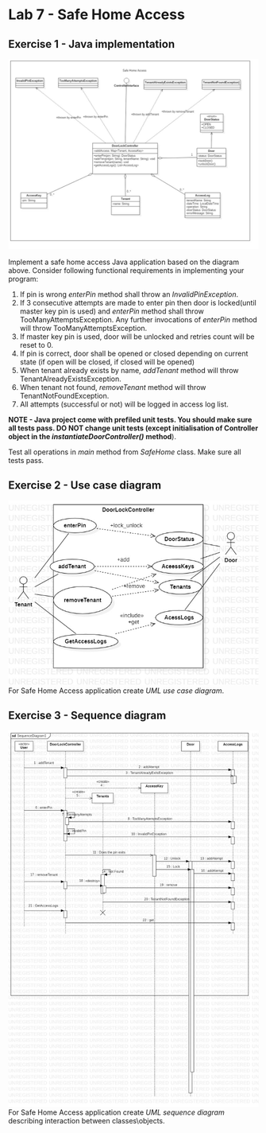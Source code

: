 # Lab 7 - Safe Home Access


## Exercise 1 - Java implementation
![Exercise 1 image](docs/ex1.jpg)

Implement a safe home access Java application based on the diagram above. Consider following functional requirements in implementing your program:
1. If pin is wrong _enterPin_ method shall throw an _InvalidPinException_.
2. If 3 consecutive attempts are made to enter pin then door is locked(until master key pin is used) and _enterPin_ method shall throw TooManyAttemptsException. Any further invocations of _enterPin_ method will throw TooManyAttemptsException.
3. If master key pin is used, door will be unlocked and retries count will be reset to 0. 
4. If pin is correct, door shall be opened or closed depending on current state (if open will be closed, if closed will be opened)
5. When tenant already exists by name, _addTenant_ method will throw TenantAlreadyExistsException.
6. When tenant not found, _removeTenant_ method will throw TenantNotFoundException. 
7. All attempts (successful or not) will be logged in access log list.

**NOTE - Java project come with prefiled unit tests. You should make sure all tests pass. DO NOT change unit tests (except initialisation of Controller object in the _instantiateDoorController()_ method**).

Test all operations in _main_ method from _SafeHome_ class.
Make sure all tests pass.

## Exercise 2 - Use case diagram
![Exercise 1 image](docs/ex2.jpg)
For Safe Home Access application create _UML use case diagram_. 

## Exercise 3 - Sequence diagram
![Exercise 1 image](docs/ex3.jpg)
For Safe Home Access application create _UML sequence diagram_ describing interaction between classes\objects.  


